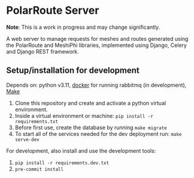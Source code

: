 # PolarRoute Server

**Note**: This is a work in progress and may change significantly.

A web server to manage requests for meshes and routes generated using the PolarRoute and MeshiPhi libraries,
implemented using Django, Celery and Django REST framework.

## Setup/installation for development

Depends on: python v3.11, [docker](https://docs.docker.com/get-docker/) for running rabbitmq (in development), [Make](https://www.gnu.org/software/make/)

1. Clone this repository and create and activate a python virtual environment.
1. Inside a virtual environment or machine: `pip install -r requirements.txt`
1. Before first use, create the database by running `make migrate`
1. To start all of the services needed for the dev deployment run: `make serve-dev`

For development, also install and use the development tools:
1. `pip install -r requirements.dev.txt`
1. `pre-commit install`
